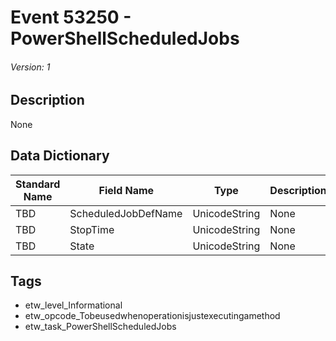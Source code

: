 # Event 53250 - PowerShellScheduledJobs
###### Version: 1

## Description
None

## Data Dictionary
|Standard Name|Field Name|Type|Description|Sample Value|
|---|---|---|---|---|
|TBD|ScheduledJobDefName|UnicodeString|None|`None`|
|TBD|StopTime|UnicodeString|None|`None`|
|TBD|State|UnicodeString|None|`None`|

## Tags
* etw_level_Informational
* etw_opcode_Tobeusedwhenoperationisjustexecutingamethod
* etw_task_PowerShellScheduledJobs